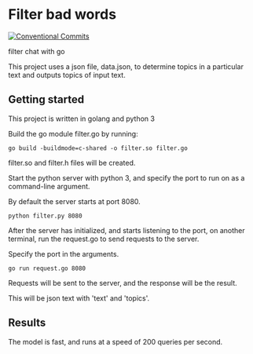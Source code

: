 # Filter bad words

[![Conventional Commits](https://img.shields.io/badge/Conventional%20Commits-1.0.0-yellow.svg)](https://conventionalcommits.org)

filter chat with go

This project uses a json file, data.json, to determine topics in a particular text and outputs topics of input text.


## Getting started

This project is written in golang and python 3

Build the go module filter.go by running:
```
go build -buildmode=c-shared -o filter.so filter.go
```
filter.so and filter.h files will be created.

Start the python server with python 3, and specify the port to run on as a command-line argument.

By default the server starts at port 8080.
```
python filter.py 8080
```
After the server has initialized, and starts listening to the port, on another terminal, run the request.go to send requests to the server.

Specify the port in the arguments.

```
go run request.go 8080
```
Requests will be sent to the server, and the response will be the result.

This will be json text with 'text' and 'topics'.




## Results

The model is fast, and runs at a speed of 200 queries per second.
